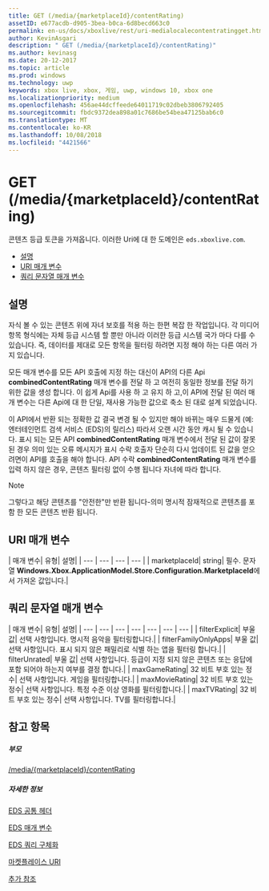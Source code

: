 ```yaml
---
title: GET (/media/{marketplaceId}/contentRating)
assetID: e677acdb-d905-3bea-b0ca-6d8becd663c0
permalink: en-us/docs/xboxlive/rest/uri-medialocalecontentratingget.html
author: KevinAsgari
description: " GET (/media/{marketplaceId}/contentRating)"
ms.author: kevinasg
ms.date: 20-12-2017
ms.topic: article
ms.prod: windows
ms.technology: uwp
keywords: xbox live, xbox, 게임, uwp, windows 10, xbox one
ms.localizationpriority: medium
ms.openlocfilehash: 456ae44dcffeede64011719c02dbeb3806792405
ms.sourcegitcommit: fbdc9372dea898a01c7686be54bea47125bab6c0
ms.translationtype: MT
ms.contentlocale: ko-KR
ms.lasthandoff: 10/08/2018
ms.locfileid: "4421566"
---
```

# <a name="get-mediamarketplaceidcontentrating"></a>GET (/media/{marketplaceId}/contentRating)
콘텐츠 등급 토큰을 가져옵니다. 이러한 Uri에 대 한 도메인은 `eds.xboxlive.com`.
 
  * [설명](#ID4EV)
  * [URI 매개 변수](#ID4ELB)
  * [쿼리 문자열 매개 변수](#ID4EWB)
 
<a id="ID4EV"></a>

 
## <a name="remarks"></a>설명
 
자식 볼 수 있는 콘텐츠 위에 자녀 보호를 적용 하는 한편 복잡 한 작업입니다. 각 미디어 항목 형식에는 자체 등급 시스템 할 뿐만 아니라 이러한 등급 시스템 국가 마다 다를 수 있습니다. 즉, 데이터를 제대로 모든 항목을 필터링 하려면 지정 해야 하는 다른 여러 가지 있습니다.
 
모든 매개 변수를 모든 API 호출에 지정 하는 대신이 API의 다른 Api **combinedContentRating** 매개 변수를 전달 하 고 여전히 동일한 정보를 전달 하기 위한 값을 생성 합니다. 이 쉽게 Api를 사용 하 고 유지 하 고,이 API에 전달 된 여러 매개 변수는 다른 Api에 대 한 단일, 재사용 가능한 값으로 축소 된 대로 설계 되었습니다.
 
이 API에서 반환 되는 정확한 값 결국 변경 될 수 있지만 해야 바뀌는 매우 드물게 (예: 엔터테인먼트 검색 서비스 (EDS)의 릴리스) 따라서 오랜 시간 동안 캐시 될 수 있습니다. 표시 되는 모든 API **combinedContentRating** 매개 변수에서 전달 된 값이 잘못 된 경우 의미 있는 오류 메시지가 표시 수락 호출자 단순히 다시 업데이트 된 값을 얻으려면이 API를 호출을 해야 합니다. API 수락 **combinedContentRating** 매개 변수를 입력 하지 않은 경우, 콘텐츠 필터링 없이 수행 됩니다 자녀에 따라 합니다. 

> [!NOTE] 
> 그렇다고 해당 콘텐츠를 "안전한"만 반환 됩니다-의미 명시적 잠재적으로 콘텐츠를 포함 한 모든 콘텐츠 반환 됩니다. 


  
<a id="ID4ELB"></a>

 
## <a name="uri-parameters"></a>URI 매개 변수
 
| 매개 변수| 유형| 설명| 
| --- | --- | --- | --- | 
| marketplaceId| string| 필수. 문자열 <b>Windows.Xbox.ApplicationModel.Store.Configuration.MarketplaceId</b>에서 가져온 값입니다.| 
  
<a id="ID4EWB"></a>

 
## <a name="query-string-parameters"></a>쿼리 문자열 매개 변수
 
| 매개 변수| 유형| 설명| 
| --- | --- | --- | --- | --- | --- | --- | 
| filterExplicit| 부울 값| 선택 사항입니다. 명시적 음악을 필터링합니다.| 
| filterFamilyOnlyApps| 부울 값| 선택 사항입니다. 표시 되지 않은 패밀리로 식별 하는 앱을 필터링 합니다.| 
| filterUnrated| 부울 값| 선택 사항입니다. 등급이 지정 되지 않은 콘텐츠 또는 응답에 포함 되어야 하는지 여부를 결정 합니다.| 
| maxGameRating| 32 비트 부호 있는 정수| 선택 사항입니다. 게임을 필터링합니다.| 
| maxMovieRating| 32 비트 부호 있는 정수| 선택 사항입니다. 특정 수준 이상 영화를 필터링합니다.| 
| maxTVRating| 32 비트 부호 있는 정수| 선택 사항입니다. TV를 필터링합니다.| 
  
<a id="ID4E5D"></a>

 
## <a name="see-also"></a>참고 항목
 
<a id="ID4EAE"></a>

 
##### <a name="parent"></a>부모 

[/media/{marketplaceId}/contentRating](uri-medialocalecontentrating.md)

  
<a id="ID4EKE"></a>

 
##### <a name="further-information"></a>자세한 정보 

[EDS 공통 헤더](../../additional/edscommonheaders.md)

 [EDS 매개 변수](../../additional/edsparameters.md)

 [EDS 쿼리 구체화](../../additional/edsqueryrefiners.md)

 [마켓플레이스 URI](atoc-reference-marketplace.md)

 [추가 참조](../../additional/atoc-xboxlivews-reference-additional.md)

   